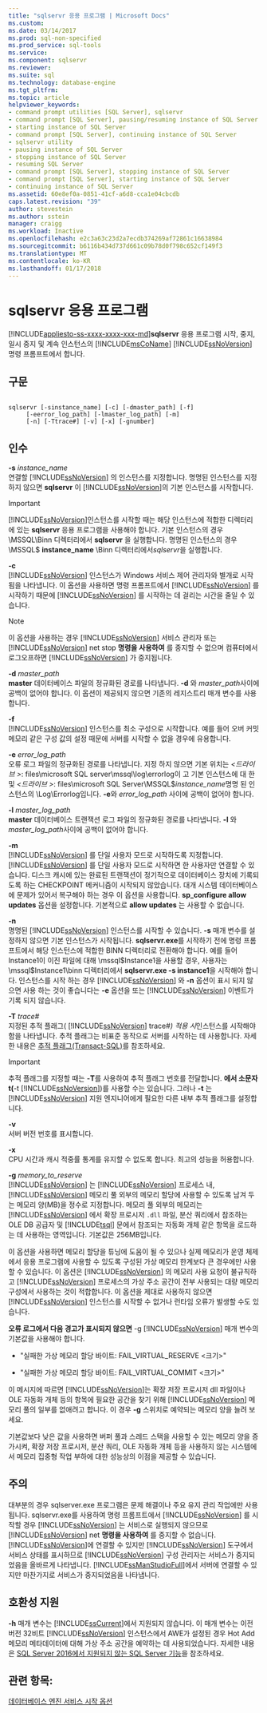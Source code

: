 ```yaml
---
title: "sqlservr 응용 프로그램 | Microsoft Docs"
ms.custom: 
ms.date: 03/14/2017
ms.prod: sql-non-specified
ms.prod_service: sql-tools
ms.service: 
ms.component: sqlservr
ms.reviewer: 
ms.suite: sql
ms.technology: database-engine
ms.tgt_pltfrm: 
ms.topic: article
helpviewer_keywords:
- command prompt utilities [SQL Server], sqlservr
- command prompt [SQL Server], pausing/resuming instance of SQL Server
- starting instance of SQL Server
- command prompt [SQL Server], continuing instance of SQL Server
- sqlservr utility
- pausing instance of SQL Server
- stopping instance of SQL Server
- resuming SQL Server
- command prompt [SQL Server], stopping instance of SQL Server
- command prompt [SQL Server], starting instance of SQL Server
- continuing instance of SQL Server
ms.assetid: 60e8ef0a-0851-41cf-a6d8-cca1e04cbcdb
caps.latest.revision: "39"
author: stevestein
ms.author: sstein
manager: craigg
ms.workload: Inactive
ms.openlocfilehash: e2c3a63c23d2a7ecdb374269af72861c16638984
ms.sourcegitcommit: b6116b434d737d661c09b78d0f798c652cf149f3
ms.translationtype: MT
ms.contentlocale: ko-KR
ms.lasthandoff: 01/17/2018
---
```

# <a name="sqlservr-application"></a>sqlservr 응용 프로그램
[!INCLUDE[appliesto-ss-xxxx-xxxx-xxx-md](../includes/appliesto-ss-xxxx-xxxx-xxx-md.md)]**sqlservr** 응용 프로그램 시작, 중지, 일시 중지 및 계속 인스턴스의 [!INCLUDE[msCoName](../includes/msconame-md.md)] [!INCLUDE[ssNoVersion](../includes/ssnoversion-md.md)] 명령 프롬프트에서 합니다.  
  
## <a name="syntax"></a>구문  
  
```  
  
sqlservr [-sinstance_name] [-c] [-dmaster_path] [-f]   
     [-eerror_log_path] [-lmaster_log_path] [-m]  
     [-n] [-Ttrace#] [-v] [-x] [-gnumber]  
```  
  
## <a name="arguments"></a>인수  
 **-s** *instance_name*  
 연결할 [!INCLUDE[ssNoVersion](../includes/ssnoversion-md.md)] 의 인스턴스를 지정합니다. 명명된 인스턴스를 지정하지 않으면 **sqlservr** 이 [!INCLUDE[ssNoVersion](../includes/ssnoversion-md.md)]의 기본 인스턴스를 시작합니다.  
  
> [!IMPORTANT]  
>  [!INCLUDE[ssNoVersion](../includes/ssnoversion-md.md)]인스턴스를 시작할 때는 해당 인스턴스에 적합한 디렉터리에 있는 **sqlservr** 응용 프로그램을 사용해야 합니다. 기본 인스턴스의 경우 \MSSQL\Binn 디렉터리에서 **sqlservr** 을 실행합니다. 명명된 인스턴스의 경우 \MSSQL$ **instance_name** \Binn 디렉터리에서*sqlservr*을 실행합니다.  
  
 **-c**  
 [!INCLUDE[ssNoVersion](../includes/ssnoversion-md.md)] 인스턴스가 Windows 서비스 제어 관리자와 별개로 시작됨을 나타냅니다. 이 옵션을 사용하면 명령 프롬프트에서 [!INCLUDE[ssNoVersion](../includes/ssnoversion-md.md)] 를 시작하기 때문에 [!INCLUDE[ssNoVersion](../includes/ssnoversion-md.md)] 를 시작하는 데 걸리는 시간을 줄일 수 있습니다.  
  
> [!NOTE]  
>  이 옵션을 사용하는 경우 [!INCLUDE[ssNoVersion](../includes/ssnoversion-md.md)] 서비스 관리자 또는 [!INCLUDE[ssNoVersion](../includes/ssnoversion-md.md)] net stop **명령을 사용하여** 를 중지할 수 없으며 컴퓨터에서 로그오프하면 [!INCLUDE[ssNoVersion](../includes/ssnoversion-md.md)] 가 중지됩니다.  
  
 **-d** *master_path*  
 **master** 데이터베이스 파일의 정규화된 경로를 나타냅니다. **-d** 와 *master_path*사이에 공백이 없어야 합니다. 이 옵션이 제공되지 않으면 기존의 레지스트리 매개 변수를 사용합니다.  
  
 **-f**  
 [!INCLUDE[ssNoVersion](../includes/ssnoversion-md.md)] 인스턴스를 최소 구성으로 시작합니다. 예를 들어 오버 커밋 메모리 같은 구성 값의 설정 때문에 서버를 시작할 수 없을 경우에 유용합니다.  
  
 **-e** *error_log_path*  
 오류 로그 파일의 정규화된 경로를 나타냅니다. 지정 하지 않으면 기본 위치는  *\<드라이브 >*: files\microsoft SQL server\mssql\log\errorlog이 고 기본 인스턴스에 대 한 및  *\<드라이브 >*: files\microsoft SQL Server\MSSQL$*instance_name*명명 된 인스턴스의 \Log\Errorlog입니다. **-e**와 *error_log_path* 사이에 공백이 없어야 합니다.  
  
 **-l** *master_log_path*  
 **master** 데이터베이스 트랜잭션 로그 파일의 정규화된 경로를 나타냅니다. **-l** 와 *master_log_path*사이에 공백이 없어야 합니다.  
  
 **-m**  
 [!INCLUDE[ssNoVersion](../includes/ssnoversion-md.md)] 를 단일 사용자 모드로 시작하도록 지정합니다. [!INCLUDE[ssNoVersion](../includes/ssnoversion-md.md)] 를 단일 사용자 모드로 시작하면 한 사용자만 연결할 수 있습니다. 디스크 캐시에 있는 완료된 트랜잭션이 정기적으로 데이터베이스 장치에 기록되도록 하는 CHECKPOINT 메커니즘이 시작되지 않았습니다. 대개 시스템 데이터베이스에 문제가 있어서 복구해야 하는 경우 이 옵션을 사용합니다. **sp_configure allow updates** 옵션을 설정합니다. 기본적으로 **allow updates** 는 사용할 수 없습니다.  
  
 **-n**  
 명명된 [!INCLUDE[ssNoVersion](../includes/ssnoversion-md.md)] 인스턴스를 시작할 수 있습니다. **-s** 매개 변수를 설정하지 않으면 기본 인스턴스가 시작됩니다. **sqlservr.exe**를 시작하기 전에 명령 프롬프트에서 해당 인스턴스에 적합한 BINN 디렉터리로 전환해야 합니다. 예를 들어 Instance1이 이진 파일에 대해 \mssql$Instance1을 사용할 경우, 사용자는 \mssql$Instance1\binn 디렉터리에서 **sqlservr.exe -s instance1**을 시작해야 합니다. 인스턴스를 시작 하는 경우 [!INCLUDE[ssNoVersion](../includes/ssnoversion-md.md)] 와  **-n**  옵션이 표시 되지 않으면 사용 하는 것이 좋습니다는 **-e** 옵션을 또는 [!INCLUDE[ssNoVersion](../includes/ssnoversion-md.md)] 이벤트가 기록 되지 않습니다.  
  
 **-T** *trace#*  
 지정된 추적 플래그( [!INCLUDE[ssNoVersion](../includes/ssnoversion-md.md)] trace#*) 적용 시*인스턴스를 시작해야 함을 나타냅니다. 추적 플래그는 비표준 동작으로 서버를 시작하는 데 사용합니다. 자세한 내용은 [추적 플래그&#40;Transact-SQL&#41;](../t-sql/database-console-commands/dbcc-traceon-trace-flags-transact-sql.md)를 참조하세요.  
  
> [!IMPORTANT]  
>  추적 플래그를 지정할 때는 **-T**를 사용하여 추적 플래그 번호를 전달합니다. **에서 소문자 t(**-t [!INCLUDE[ssNoVersion](../includes/ssnoversion-md.md)])를 사용할 수는 있습니다. 그러나 **-t** 는 [!INCLUDE[ssNoVersion](../includes/ssnoversion-md.md)] 지원 엔지니어에게 필요한 다른 내부 추적 플래그를 설정합니다.  
  
 **-v**  
 서버 버전 번호를 표시합니다.  
  
 **-x**  
 CPU 시간과 캐시 적중률 통계를 유지할 수 없도록 합니다. 최고의 성능을 허용합니다.  
  
 **-g** *memory_to_reserve*  
 [!INCLUDE[ssNoVersion](../includes/ssnoversion-md.md)] 는 [!INCLUDE[ssNoVersion](../includes/ssnoversion-md.md)] 프로세스 내, [!INCLUDE[ssNoVersion](../includes/ssnoversion-md.md)] 메모리 풀 외부의 메모리 할당에 사용할 수 있도록 남겨 두는 메모리 양(MB)을 정수로 지정합니다. 메모리 풀 외부의 메모리는 [!INCLUDE[ssNoVersion](../includes/ssnoversion-md.md)] 에서 확장 프로시저 `.dll` 파일, 분산 쿼리에서 참조하는 OLE DB 공급자 및 [!INCLUDE[tsql](../includes/tsql-md.md)] 문에서 참조되는 자동화 개체 같은 항목을 로드하는 데 사용하는 영역입니다. 기본값은 256MB입니다.  
  
 이 옵션을 사용하면 메모리 할당을 튜닝에 도움이 될 수 있으나 실제 메모리가 운영 체제에서 응용 프로그램에 사용할 수 있도록 구성된 가상 메모리 한계보다 큰 경우에만 사용할 수 있습니다. 이 옵션은 [!INCLUDE[ssNoVersion](../includes/ssnoversion-md.md)] 의 메모리 사용 요청이 불규칙하고 [!INCLUDE[ssNoVersion](../includes/ssnoversion-md.md)] 프로세스의 가상 주소 공간이 전부 사용되는 대량 메모리 구성에서 사용하는 것이 적합합니다. 이 옵션을 제대로 사용하지 않으면 [!INCLUDE[ssNoVersion](../includes/ssnoversion-md.md)] 인스턴스를 시작할 수 없거나 런타임 오류가 발생할 수도 있습니다.  
  
 **오류 로그에서 다음 경고가 표시되지 않으면** -g [!INCLUDE[ssNoVersion](../includes/ssnoversion-md.md)] 매개 변수의 기본값을 사용해야 합니다.  
  
-   "실패한 가상 메모리 할당 바이트: FAIL_VIRTUAL_RESERVE \<크기>"  
  
-   "실패한 가상 메모리 할당 바이트: FAIL_VIRTUAL_COMMIT \<크기>"  
  
 이 메시지에 따르면 [!INCLUDE[ssNoVersion](../includes/ssnoversion-md.md)]는 확장 저장 프로시저 dll 파일이나 OLE 자동화 개체 등의 항목에 필요한 공간을 찾기 위해 [!INCLUDE[ssNoVersion](../includes/ssnoversion-md.md)] 메모리 풀의 일부를 없애려고 합니다. 이 경우 **-g** 스위치로 예약되는 메모리 양을 늘려 보세요.  
  
 기본값보다 낮은 값을 사용하면 버퍼 풀과 스레드 스택을 사용할 수 있는 메모리 양을 증가시켜, 확장 저장 프로시저, 분산 쿼리, OLE 자동화 개체 등을 사용하지 않는 시스템에서 메모리 집중형 작업 부하에 대한 성능상의 이점을 제공할 수 있습니다.  
  
## <a name="remarks"></a>주의  
 대부분의 경우 sqlserver.exe 프로그램은 문제 해결이나 주요 유지 관리 작업에만 사용됩니다. sqlservr.exe를 사용하여 명령 프롬프트에서 [!INCLUDE[ssNoVersion](../includes/ssnoversion-md.md)] 를 시작할 경우 [!INCLUDE[ssNoVersion](../includes/ssnoversion-md.md)] 는 서비스로 실행되지 않으므로 [!INCLUDE[ssNoVersion](../includes/ssnoversion-md.md)] net **명령을 사용하여** 를 중지할 수 없습니다. [!INCLUDE[ssNoVersion](../includes/ssnoversion-md.md)]에 연결할 수 있지만 [!INCLUDE[ssNoVersion](../includes/ssnoversion-md.md)] 도구에서 서비스 상태를 표시하므로 [!INCLUDE[ssNoVersion](../includes/ssnoversion-md.md)] 구성 관리자는 서비스가 중지되었음을 올바르게 나타냅니다. [!INCLUDE[ssManStudioFull](../includes/ssmanstudiofull-md.md)]에서 서버에 연결할 수 있지만 마찬가지로 서비스가 중지되었음을 나타냅니다.  
  
## <a name="compatibility-support"></a>호환성 지원  
 **-h**  매개 변수는 [!INCLUDE[ssCurrent](../includes/sscurrent-md.md)]에서 지원되지 않습니다. 이 매개 변수는 이전 버전 32비트 [!INCLUDE[ssNoVersion](../includes/ssnoversion-md.md)] 인스턴스에서 AWE가 설정된 경우 Hot Add 메모리 메타데이터에 대해 가상 주소 공간을 예약하는 데 사용되었습니다. 자세한 내용은 [SQL Server 2016에서 지원되지 않는 SQL Server 기능](http://msdn.microsoft.com/library/0678bfbc-5d3f-44f4-89c0-13e8e52404da)을 참조하세요.  
  
## <a name="see-also"></a>관련 항목:  
 [데이터베이스 엔진 서비스 시작 옵션](../database-engine/configure-windows/database-engine-service-startup-options.md)  
  
  
